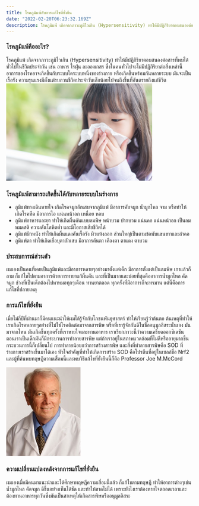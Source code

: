 ```yaml
---
title: โรคภูมิแพ้กับการแก้ไขที่ยั่งยืน
date: "2022-02-20T06:23:32.169Z"
description: โรคภูมิแพ้ เกิดจากภาวะภูมิไวเกิน (Hypersensitivity) ทำให้มีปฏิกิริยาตอบสนองต่อสารที่พบได้ทั่วไปในชีวิตประจำวัน เช่น อาหาร ไรฝุ่น ละอองเกสร ซึ่งในคนทั่วไปจะไม่มีปฏิกิริยาต่อสิ่งเหล่านี้
---
```


### โรคภูมิแพ้คืออะไร?
โรคภูมิแพ้ เกิดจากภาวะภูมิไวเกิน (Hypersensitivity) ทำให้มีปฏิกิริยาตอบสนองต่อสารที่พบได้ทั่วไปในชีวิตประจำวัน เช่น อาหาร ไรฝุ่น ละอองเกสร ซึ่งในคนทั่วไปจะไม่มีปฏิกิริยาต่อสิ่งเหล่านี้ อาการของโรคอาจเกิดขึ้นกับระบบใดระบบหนึ่งของร่างกาย หรือเกิดขึ้นพร้อมกันหลายระบบ มันจะเป็นเรื้อรัง ความรุนแรงมีตั้งแต่รบกวนชีวิตประจำวันเล็กน้อยไปจนถึงขึ้นที่อันตรายถึงแก่ชีวิต
![Allergy](./allergy.png)

### โรคภูมิแพ้สามารถเกิดขึ้นได้กับหลายระบบในร่างกาย
- ภูมิแพ้ทางเดินหายใจ เกิดโรคจมูกอักเสบจากภูมิแพ้ มีอาการคับจมูก น้ำมูกไหล จาม หรือทำให้เกิดโรคหืด มีอาการไอ แน่นหน้าอก เหนื่อย หอบ
- ภูมิแพ้อาหารและยา ทำให้เกิดผื่นคันแบบลมพิษ หน้าบวม ปากบวม แน่นคอ แน่นหน้าอก เป็นลมหมดสติ ความดันโลหิตต่ำ และมีโอกาสเสียชีวิตได้
- ภูมิแพ้ผิวหนัง ทำให้เกิดผื่นแดงคันเรื้อรัง ผิวแห้งลอก ส่วนใหญ่เป็นตามข้อพับแขนขาาและลำคอ
- ภูมิแพ้ตา ทำให้เกิดเยื่อบุตาอักเสบ มีอาการคันตา เคืองตา ตาแดง ตาบวม

### ประสบการณ์ส่วนตัว
ผมเองเป็นคนที่เคยเป็นภูมิแพ้และมีอาการหลายๆอย่างมาตั้งแต่เด็ก มีอาการตั้งแต่เป็นลมพิษ เกาแล้วก็ลาม ก็แก้ไขไปตามอาการด้วยการทายาแก้ผื่นคัน และที่เป็นมากและบ่อยที่สุดคืออาการน้ำมูกไหล คัดจมูก ช่วงที่เป็นเด็กต้องไปหาหมอทุกๆเดือน ทานยาตลอด ทุกครั้งที่มีอาการก็จะทรมาน
แต่นี่คือการแก้ไขที่ปลายเหตุ

### การแก้ไขที่ยั่งยืน
เมื่อไม่กี่ปีที่ผ่านมาก็มีคนแนะนำให้ผมได้รู้จักกับโภชนพันธุศาสตร์ ทำให้เรียนรู้ว่าต้นตอ ต้นเหตุที่ทำให้เราเกิดโรคหลายๆอย่างที่ไม่ใช่โรคติดต่อมาจากสารพิษ หรือที่เรารู้จักกันดีในชื่ออนุมูลอิสระนั่นเอง มันมาจากไหน มันเกิดขึ้นทุกครั้งที่เราหายใจและทานอาหาร เราเรียกภาวะนี้ว่าความเครียดออกซิเดชัน ตอนเราเป็นเด็กมันก็มีกระบวนการทำลายสารพิษ แต่ถ้าเราอยู่ในสภาพแวดล้อมที่ไม่ดีหรืออายุมากขึ้นกระบวนการนี้ก็เปลี่ยนไป การทำลายน้อยกว่าการสร้างสารพิษ และสิ่งที่ทำลายสารพิษคือ SOD ที่ร่างกายเราสร้างขึ้นมาได้เอง หัวใจสำคัญที่ทำให้เกิดการสร้าง SOD คือโปรตีนที่อยู่ในเซลล์ชื่อ Nrf2 และผู้ที่ค้นพบทฤษฎีความเสื่อมนี้และพบวิธีแก้ไขที่ยั่งยืนนี้ก็คือ Professor Joe M.McCord

![Professor Joe M. McCord](./dr-joe-mccord.png)

### ความเปลี่ยนแปลงหลังจากการแก้ไขที่ยั่งยืน
ผมเองเมื่อมีคนมาแนะนำและได้ศึกษาทฤษฎีความเสื่อมนี้แล้ว ก็แก้ไขตามทฤษฎี ทำให้อาการต่างๆเช่นน้ำมูกไหล คัดจมูก ดึขึ้นอย่างเห็นได้ชัด และทำให้ขาดไม่ได้ เพราะยังไงเราต้องหายใจตลอดเวลาและต้องทานอาหารทุกวันซึ่งมันเป็นสาเหตุให้เกิดสารพิษหรืออนุมูลอิสระ




